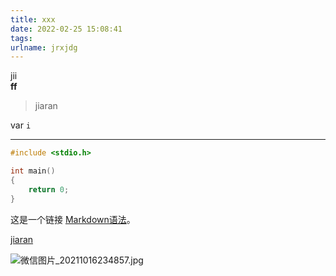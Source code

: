```yaml
---
title: xxx
date: 2022-02-25 15:08:41
tags:
urlname: jrxjdg
---
```

jii  
**ff**

> jiaran

var `i`

---

```c
#include <stdio.h>

int main() 
{
    return 0;
}
```
这是一个链接 [Markdown语法](https://markdown.com.cn)。

[jiaran](http://zhufn.fun)

<img src="http://pic.yupoo.com/longlongint/8fed1d82/bb7bf789.jpg" alt="微信图片_20211016234857.jpg">
